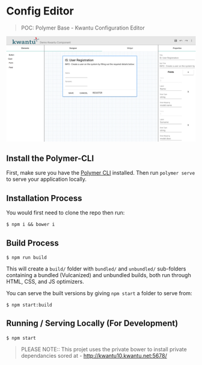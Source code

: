 # Config Editor
> POC: Polymer Base - Kwantu Configuration Editor

![Alt text](Home_Screenshot.png?raw=true "Optional Title")

## Install the Polymer-CLI

First, make sure you have the [Polymer CLI](https://www.npmjs.com/package/polymer-cli) installed. Then run `polymer serve` to serve your application locally.

## Installation Process

You would first need to clone the repo then run:

```
$ npm i && bower i
```

## Build Process

```
$ npm run build
```

This will create a `build/` folder with `bundled/` and `unbundled/` sub-folders
containing a bundled (Vulcanized) and unbundled builds, both run through HTML,
CSS, and JS optimizers.

You can serve the built versions by giving `npm start` a folder to serve
from:

```
$ npm start:build
```

## Running / Serving Locally (For Development)

```
$ npm start
```
> PLEASE NOTE:: This projet uses the private bower to install private dependancies sored at - http://kwantu10.kwantu.net:5678/